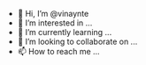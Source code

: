 - 👋 Hi, I’m @vinaynte
- 👀 I’m interested in ...
- 🌱 I’m currently learning ...
- 💞️ I’m looking to collaborate on ...
- 📫 How to reach me ...

<!---
vinaynte/vinaynte is a ✨ special ✨ repository because its `README.md` (this file) appears on your GitHub profile.
You can click the Preview link to take a look at your changes.
--->
